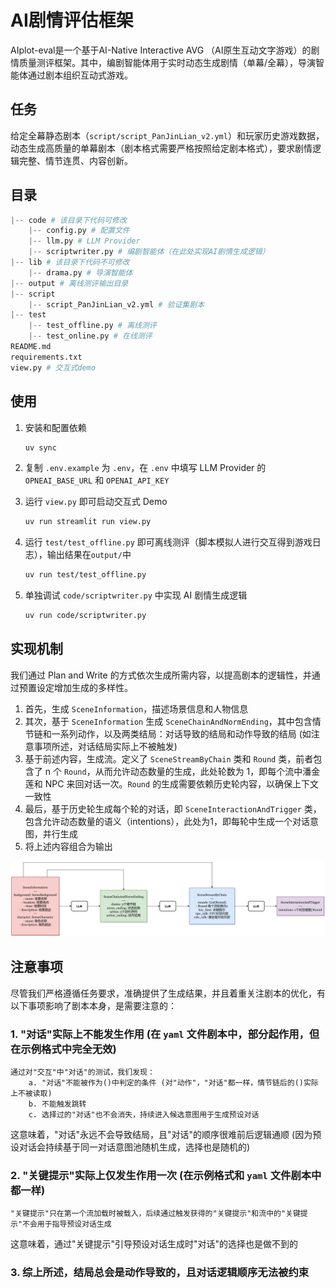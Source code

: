 # AI剧情评估框架

AIplot-eval是一个基于AI-Native Interactive AVG （AI原生互动文字游戏）的剧情质量测评框架。其中，编剧智能体用于实时动态生成剧情（单幕/全幕），导演智能体通过剧本组织互动式游戏。

## 任务
给定全幕静态剧本（`script/script_PanJinLian_v2.yml`）和玩家历史游戏数据，动态生成高质量的单幕剧本（剧本格式需要严格按照给定剧本格式），要求剧情逻辑完整、情节连贯、内容创新。

## 目录
```python
|-- code # 该目录下代码可修改
    |-- config.py # 配置文件
    |-- llm.py # LLM Provider
    |-- scriptwriter.py # 编剧智能体（在此处实现AI剧情生成逻辑）
|-- lib # 该目录下代码不可修改
    |-- drama.py # 导演智能体
|-- output # 离线测评输出目录
|-- script
    |-- script_PanJinLian_v2.yml # 验证集剧本
|-- test
    |-- test_offline.py # 离线测评
    |-- test_online.py # 在线测评
README.md
requirements.txt
view.py # 交互式demo
```

## 使用
1. 安装和配置依赖
    ```bash
    uv sync
    ```

2. 复制 `.env.example` 为 `.env`，在 `.env` 中填写 LLM Provider 的 `OPNEAI_BASE_URL` 和 `OPENAI_API_KEY`

3. 运行 `view.py` 即可启动交互式 Demo
    ```bash
    uv run streamlit run view.py
    ```

4. 运行 `test/test_offline.py` 即可离线测评（脚本模拟人进行交互得到游戏日志），输出结果在`output/`中
    ```bash
    uv run test/test_offline.py
    ```

5. 单独调试 `code/scriptwriter.py` 中实现 AI 剧情生成逻辑
    ```bash
    uv run code/scriptwriter.py
    ```


## 实现机制
我们通过 Plan and Write 的方式依次生成所需内容，以提高剧本的逻辑性，并通过预置设定增加生成的多样性。
1. 首先，生成 `SceneInformation`，描述场景信息和人物信息
2. 其次，基于 `SceneInformation` 生成 `SceneChainAndNormEnding`，其中包含情节链和一系列动作，以及两类结局：对话导致的结局和动作导致的结局 (如注意事项所述，对话结局实际上不被触发)
3. 基于前述内容，生成流。定义了 `SceneStreamByChain` 类和 `Round` 类，前者包含了 n 个 `Round`，从而允许动态数量的生成，此处轮数为 1，即每个流中潘金莲和 NPC 来回对话一次。`Round` 的生成需要依赖历史轮内容，以确保上下文一致性
4. 最后，基于历史轮生成每个轮的对话，即 `SceneInteractionAndTrigger` 类，包含允许动态数量的语义（intentions），此处为1，即每轮中生成一个对话意图，并行生成
5. 将上述内容组合为输出

![](docs/游戏剧情生成流程图.png)

<!-- <img src="游戏剧情生成流程图.png" alt="图片描述" style="width: 90%; display: block; margin: 0 auto;" /> -->

## 注意事项
尽管我们严格遵循任务要求，准确提供了生成结果，并且着重关注剧本的优化，有以下事项影响了剧本本身，是需要注意的：
### 1. "对话"实际上不能发生作用 (在 `yaml` 文件剧本中，部分起作用，但在示例格式中完全无效)
    通过对"交互"中"对话"的测试，我们发现：
        a. "对话"不能被作为()中判定的条件 (对"动作"，"对话"都一样，情节链后的()实际上不被读取)
        b. 不能触发跳转
        c. 选择过的"对话"也不会消失，持续进入候选意图用于生成预设对话
这意味着，"对话"永远不会导致结局，且"对话"的顺序很难前后逻辑通顺 (因为预设对话会持续基于同一对话意图池随机生成，选择也是随机的)

### 2. "关键提示"实际上仅发生作用一次 (在示例格式和 `yaml` 文件剧本中都一样)
    "关键提示"只在第一个流加载时被载入，后续通过触发获得的"关键提示"和流中的"关键提示"不会用于指导预设对话生成
这意味着，通过"关键提示"引导预设对话生成时"对话"的选择也是做不到的

### 3. 综上所述，结局总会是动作导致的，且对话逻辑顺序无法被约束
